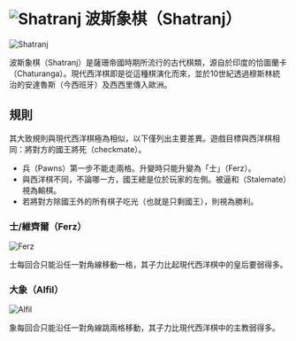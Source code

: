 # ![Shatranj](https://github.com/gbtami/pychess-variants/blob/master/static/icons/Shatranj.svg) 波斯象棋（Shatranj）

![Shatranj](https://github.com/gbtami/pychess-variants/blob/master/static/images/CVariantsGuide/shatranj.png?raw=true)

波斯象棋（Shatranj）是薩珊帝國時期所流行的古代棋類，源自於印度的恰圖蘭卡（Chaturanga）。現代西洋棋即是從這種棋演化而來，並於10世紀透過穆斯林統治的安達魯斯（今西班牙）及西西里傳入歐洲。

## 規則

其大致規則與現代西洋棋極為相似，以下僅列出主要差異。遊戲目標與西洋棋相同：將對方的國王將死（checkmate）。

* 兵（Pawns）第一步不能走兩格。升變時只能升變為「士」（Ferz）。
* 與西洋棋不同，不論哪一方，國王總是位於玩家的左側。被逼和（Stalemate）視為輸棋。
* 若將對方除國王外的所有棋子吃光（也就是只剩國王），則視為勝利。

### 士/維齊爾（Ferz）
![Ferz](https://github.com/gbtami/pychess-variants/blob/master/static/images/CVariantsGuide/Duchess.png)

士每回合只能沿任一對角線移動一格，其子力比起現代西洋棋中的皇后要弱得多。

### 大象（Alfil）
![Alfil](https://github.com/gbtami/pychess-variants/blob/master/static/images/CVariantsGuide/Alfil.png)

象每回合只能沿任一對角線跳兩格移動，其子力比現代西洋棋中的主教弱得多。
